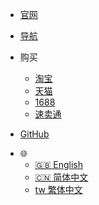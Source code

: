 * [官网](https://www.emakefun.com/)

* [导航](README.md)

* 购买

  * [淘宝](https://emakefun-steam.taobao.com/)
  * [天猫](https://emakefun.tmall.com/)
  * [1688](https://emakefun.1688.com/)
  * [速卖通](https://keywishrobot.aliexpress.com/)

* [GitHub](https://github.com/emakefun/emakefun-docsify)

- :globe_with_meridians:
  - [:uk: English](/en/)
  - [:cn: 简体中文](/zh-cn/)
  - [tw 繁体中文](/zh-tw/)
